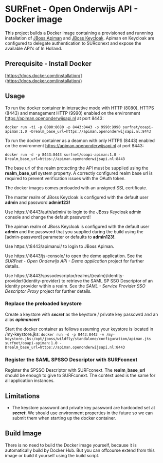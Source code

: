 # SURFnet - Open Onderwijs API - Docker image
This project builds a Docker image containing a provisioned and runnning installation of [JBoss Apiman](http://www.apiman.io/) and [JBoss Keycloak](http://keycloak.jboss.org/). Apiman en Keycloak are configured to delegate authentication to SURconext and expose the available API's of In Holland.

## Prerequisite - Install Docker
[https://docs.docker.com/installation/](https://docs.docker.com/installation/)


## Usage
To run the docker container in interactive mode with HTTP (8080), HTTPS (8443) and management HTTP (9990) enabled on the environment https://apiman.openonderwijsapi.nl at port 8443:  

`docker run -ti -p 8080:8080 -p 8443:8443 -p 9990:9990 surfnet/ooapi-apiman:1.0 -Drealm_base_url=https://apiman.openonderwijsapi.nl:8443`

To run the docker container as a deamon with only HTTPS (8443) enabled on the environment https://apiman.openonderwijsapi.nl at port 8443:

`docker run -d -p 8443:8443 surfnet/ooapi-apiman:1.0 -Drealm_base_url=https://apiman.openonderwijsapi.nl:8443`

The base url of the realm protecting the API must be supplied using the **realm_base_url** system property. A correctly configured realm base url is required to prevent verification issues with the OAuth token.

The docker images comes preloaded with an unsigned SSL certificate.

The master realm of JBoss Keycloak is configured with the default user **admin** and password **admin123!**  

Use https://<host>:8443/auth/admin/ to login to the JBoss Keycloak admin console and change the default password!

The apiman realm of JBoss Keycloak is configured with the default user **admin** and the password that you supplied during the build using the [admin-password] parameter or defaults to **admin123!**. 
 
Use https://<host>:8443/apimanui/ to login to JBoss Apiman.

Use https://<host>:8443/js-console/ to open the demo application. See the *SURFnet - Open Onderwijs API - Demo application* project  for further details.

Use https://<host>:8443/spssodescriptor/realms/{realm}/identity-provider/{identity-provider} to retrieve the SAML SP SSO Descriptor of an identity provider within a realm. See the *SAML - Service Provider SSO Descriptor Proxy*  project for further details.

### Replace the preloaded keystore 
Create a keystore with ***secret*** as the keystore / private key passowrd and an alias ***apimancert***

Start the docker container as follows assuming your keystore is located in /my-keystore.jks:
`docker run -d -p 8443:8443 -v /my-keystore.jks:/opt/jboss/wildfly/standalone/configuration/apiman.jks surfnet/ooapi-apiman:1.0 -Drealm_base_url=https://apiman.openonderwijsapi.nl:8443`

### Register the SAML SPSSO Descriptor with SURFconext
Register the SPSSO Descriptor with SURFconext. The **realm_base_url** should be enough to give to SURFconext. The context used is the same for all application instances.

## Limitations
* The keystore password and private key password are hardcoded set at ***secret***. We should use environment properties in the future so we can submit them when starting up the docker container.

## Build Image
There is no need to build the Docker image yourself, because it is automatically build by Docker Hub.
But you can offcourse extend from this image or build it yourself using the build script.
